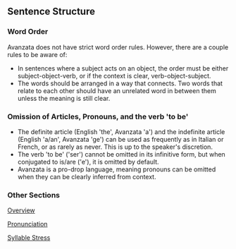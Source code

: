 ## Sentence Structure
### Word Order
Avanzata does not have strict word order rules. However, there are a couple rules to be aware of:
- In sentences where a subject acts on an object, the order must be either subject-object-verb, or if the context is clear, verb-object-subject.
- The words should be arranged in a way that connects. Two words that relate to each other should have an unrelated word in between them unless the meaning is still clear.

### Omission of Articles, Pronouns, and the verb 'to be'
- The definite article (English 'the', Avanzata 'a') and the indefinite article (English 'a/an', Avanzata 'ge') can be used as frequently as in Italian or French, or as rarely as never. This is up to the speaker's discretion.
- The verb 'to be' ('ser') cannot be omitted in its infinitive form, but when conjugated to is/are ('e'), it is omitted by default.
- Avanzata is a pro-drop language, meaning pronouns can be omitted when they can be clearly inferred from context.

### Other Sections
[Overview](README.md)

[Pronunciation](Pronunciation.md)

[Syllable Stress](Syllable_Stress.md)
